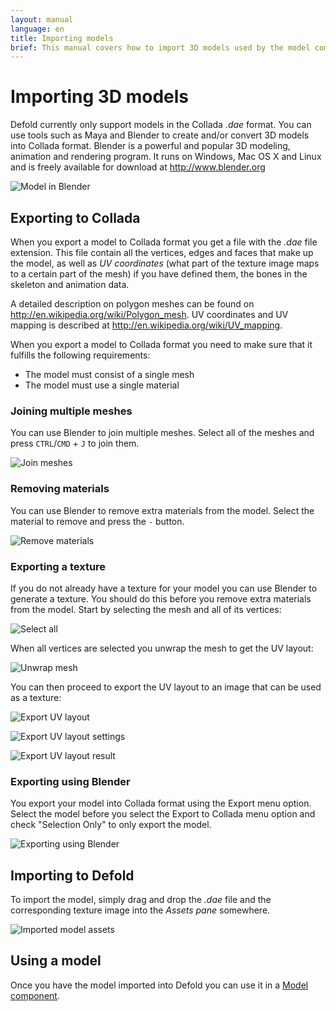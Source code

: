 ```yaml
---
layout: manual
language: en
title: Importing models
brief: This manual covers how to import 3D models used by the model component.
---
```


# Importing 3D models

Defold currently only support models in the Collada *.dae* format. You can use tools such as Maya and Blender to create and/or convert 3D models into Collada format. Blender is a powerful and popular 3D modeling, animation and rendering program. It runs on Windows, Mac OS X and Linux and is freely available for download at http://www.blender.org

![Model in Blender](../images/model/blender.png)

## Exporting to Collada

When you export a model to Collada format you get a file with the *.dae* file extension. This file contain all the vertices, edges and faces that make up the model, as well as _UV coordinates_ (what part of the texture image maps to a certain part of the mesh) if you have defined them, the bones in the skeleton and animation data.

A detailed description on polygon meshes can be found on http://en.wikipedia.org/wiki/Polygon_mesh. UV coordinates and UV mapping is described at http://en.wikipedia.org/wiki/UV_mapping.

When you export a model to Collada format you need to make sure that it fulfills the following requirements:

* The model must consist of a single mesh
* The model must use a single material


### Joining multiple meshes

You can use Blender to join multiple meshes. Select all of the meshes and press `CTRL`/`CMD` + `J` to join them.

![Join meshes](../images/model/blender_join_meshes.png)


### Removing materials

You can use Blender to remove extra materials from the model. Select the material to remove and press the `-` button.

![Remove materials](../images/model/blender_remove_materials.png)


### Exporting a texture

If you do not already have a texture for your model you can use Blender to generate a texture. You should do this before you remove extra materials from the model. Start by selecting the mesh and all of its vertices:

![Select all](../images/model/blender_select_all_vertices.png)

When all vertices are selected you unwrap the mesh to get the UV layout:

![Unwrap mesh](../images/model/blender_unwrap_mesh.png)

You can then proceed to export the UV layout to an image that can be used as a texture:

![Export UV layout](../images/model/blender_export_uv_layout.png)

![Export UV layout settings](../images/model/blender_export_uv_layout_settings.png)

![Export UV layout result](../images/model/blender_export_uv_layout_result.png)


### Exporting using Blender

You export your model into Collada format using the Export menu option. Select the model before you select the Export to Collada menu option and check "Selection Only" to only export the model.

![Exporting using Blender](../images/model/blender_export.png)



## Importing to Defold

To import the model, simply drag and drop the *.dae* file and the corresponding texture image into the *Assets pane* somewhere.

![Imported model assets](../images/model/assets.png)


## Using a model

Once you have the model imported into Defold you can use it in a [Model component](/manuals/model).
